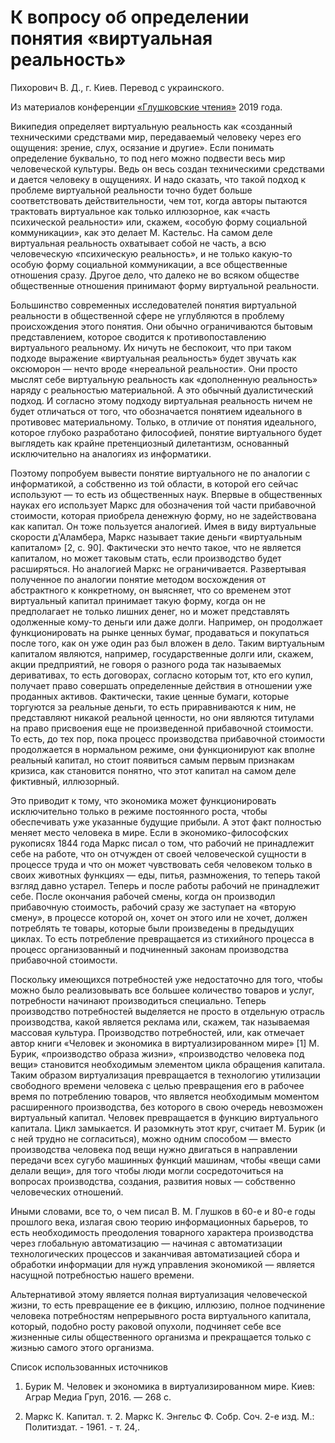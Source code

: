 # К вопросу об определении понятия «виртуальная реальность»

Пихорович В. Д., г. Киев. Перевод с украинского.

Из материалов конференции [«Глушковские чтения»](index.md) 2019 года.

Википедия определяет виртуальную реальность как «созданный техническими средствами мир, передаваемый человеку через его ощущения: зрение, слух, осязание и другие». Если понимать определение буквально, то под него можно подвести весь мир человеческой культуры. Ведь он весь создан техническими средствами и дается человеку в ощущениях. И надо сказать, что такой подход к проблеме виртуальной реальности точно будет больше соответствовать действительности, чем тот, когда авторы пытаются трактовать виртуальное как только иллюзорное, как «часть психической реальности» или, скажем, «особую форму социальной коммуникации», как это делает М. Кастельс. На самом деле виртуальная реальность охватывает собой не часть, а всю человеческую «психическую реальность», и не только какую-то особую форму социальной коммуникации, а все общественные отношения сразу. Другое дело, что далеко не во всяком обществе общественные отношения принимают форму виртуальной реальности.

Большинство современных исследователей понятия виртуальной реальности в общественной сфере не углубляются в проблему происхождения этого понятия. Они обычно ограничиваются бытовым представлением, которое сводится к противопоставлению виртуального реальному. Их ничуть не беспокоит, что при таком подходе выражение «виртуальная реальность» будет звучать как оксюморон — нечто вроде «нереальной реальности». Они просто мыслят себе виртуальную реальность как «дополненную реальность» наряду с реальностью материальной. А это обычный дуалистический подход. И согласно этому подходу виртуальная реальность ничем не будет отличаться от того, что обозначается понятием идеального в противовес материальному. Только, в отличие от понятия идеального, которое глубоко разработано философией, понятие виртуального будет выглядеть как крайне претенциозный дилетантизм, основанный исключительно на аналогиях из информатики.

Поэтому попробуем вывести понятие виртуального не по аналогии с информатикой, а собственно из той области, в которой его сейчас используют — то есть из общественных наук. Впервые в общественных науках его использует Маркс для обозначения той части прибавочной стоимости, которая приобрела денежную форму, но не задействована как капитал. Он тоже пользуется аналогией. Имея в виду виртуальные скорости д'Аламбера, Маркс называет такие деньги «виртуальным капиталом» [2, с. 90]. Фактически это нечто такое, что не является капиталом, но может таковым стать, если производство будет расширяться. Но аналогией Маркс не ограничивается. Развертывая полученное по аналогии понятие методом восхождения от абстрактного к конкретному, он выясняет, что со временем этот виртуальный капитал принимает такую форму, когда он не предполагает не только лишних денег, но и может представлять одолженные кому-то деньги или даже долги. Например, он продолжает функционировать на рынке ценных бумаг, продаваться и покупаться после того, как он уже один раз был вложен в дело. Таким виртуальным капиталом являются, например, государственные долги или, скажем, акции предприятий, не говоря о разного рода так называемых деривативах, то есть договорах, согласно которым тот, кто его купил, получает право совершать определенные действия в отношении уже проданных активов. Фактически, такие ценные бумаги, которые торгуются за реальные деньги, то есть приравниваются к ним, не представляют никакой реальной ценности, но они являются титулами на право присвоения еще не произведенной прибавочной стоимости. То есть, до тех пор, пока процесс производства прибавочной стоимости продолжается в нормальном режиме, они функционируют как вполне реальный капитал, но стоит появиться самым первым признакам кризиса, как становится понятно, что этот капитал на самом деле фиктивный, иллюзорный.

Это приводит к тому, что экономика может функционировать исключительно только в режиме постоянного роста, чтобы обеспечивать уже указанные будущие прибыли. А этот факт полностью меняет место человека в мире. Если в экономико-философских рукописях 1844 года Маркс писал о том, что рабочий не принадлежит себе на работе, что он отчужден от своей человеческой сущности в процессе труда и что он может чувствовать себя человеком только в своих животных функциях — еды, питья, размножения, то теперь такой взгляд давно устарел. Теперь и после работы рабочий не принадлежит себе. После окончания рабочей смены, когда он производил прибавочную стоимость, рабочий сразу же заступает на «вторую смену», в процессе которой он, хочет он этого или не хочет, должен потреблять те товары, которые были произведены в предыдущих циклах. То есть потребление превращается из стихийного процесса в процесс организованный и подчиненный законам производства прибавочной стоимости.

Поскольку имеющихся потребностей уже недостаточно для того, чтобы можно было реализовывать все большее количество товаров и услуг, потребности начинают производиться специально. Теперь производство потребностей выделяется не просто в отдельную отрасль производства, какой является реклама или, скажем, так называемая массовая культура. Производство потребностей, или, как отмечает автор книги «Человек и экономика в виртуализированном мире» [1] М. Бурик, «производство образа жизни», «производство человека под вещи» становится необходимым элементом цикла обращения капитала. Таким образом виртуализация превращается в технологию утилизации свободного времени человека с целью превращения его в рабочее время по потреблению товаров, что является необходимым моментом расширенного производства, без которого в свою очередь невозможен виртуальный капитал. Человек превращается в функцию виртуального капитала. Цикл замыкается. И разомкнуть этот круг, считает М. Бурик (и с ней трудно не согласиться), можно одним способом — вместо производства человека под вещи нужно двигаться в направлении передачи всех сугубо машинных функций машинам, чтобы «вещи сами делали вещи», для того чтобы люди могли сосредоточиться на вопросах производства, создания, развития новых — собственно человеческих отношений.

Иными словами, все то, о чем писал В. М. Глушков в 60-е и 80-е годы прошлого века, излагая свою теорию информационных барьеров, то есть необходимость преодоления товарного характера производства через глобальную автоматизацию — начиная с автоматизации технологических процессов и заканчивая автоматизацией сбора и обработки информации для нужд управления экономикой — является насущной потребностью нашего времени.

Альтернативой этому является полная виртуализация человеческой жизни, то есть превращение ее в фикцию, иллюзию, полное подчинение человека потребностям непрерывного роста виртуального капитала, который, подобно росту раковой опухоли, подчиняет себе все жизненные силы общественного организма и прекращается только с жизнью самого этого организма.

Список использованных источников

1. Бурик М. Человек и экономика в виртуализированном мире. Киев: Аграр Медиа Груп, 2016. — 268 с.

2. Маркс К. Капитал. т. 2. Маркс К. Энгельс Ф. Собр. Соч. 2-е изд. М.: Политиздат. - 1961. - т. 24,.